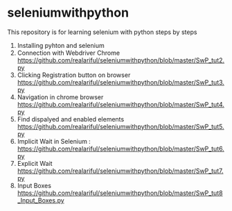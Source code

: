 # seleniumwithpython
This repository is for learning selenium with python steps by steps

1. Installing pyhton and selenium
2. Connection with Webdriver Chrome
   https://github.com/realariful/seleniumwithpython/blob/master/SwP_tut2.py
3. Clicking Registration button on browser
   https://github.com/realariful/seleniumwithpython/blob/master/SwP_tut3.py
4. Navigation in chrome browser
   https://github.com/realariful/seleniumwithpython/blob/master/SwP_tut4.py
5. Find dispalyed and enabled elements
   https://github.com/realariful/seleniumwithpython/blob/master/SwP_tut5.py
6. Implicit Wait in Selenium :
   https://github.com/realariful/seleniumwithpython/blob/master/SwP_tut6.py
7. Explicit Wait
   https://github.com/realariful/seleniumwithpython/blob/master/SwP_tut7.py
8. Input Boxes
   https://github.com/realariful/seleniumwithpython/blob/master/SwP_tut8_Input_Boxes.py
